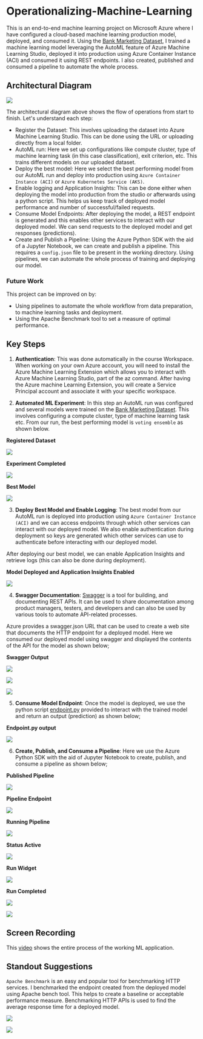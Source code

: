 # Operationalizing-Machine-Learning

This is an end-to-end machine learning project on Microsoft Azure where I have configured a cloud-based machine learning production model, deployed, and consumed it. Using the <a href='https://archive.ics.uci.edu/ml/datasets/Bank+Marketing'>Bank Marketing Dataset</a>, I trained a machine learning model leveraging the AutoML feature of Azure Machine Learning Studio, deployed it into production using Azure Container Instance (ACI) and consumed it using REST endpoints. I also created, published and consumed a pipeline to automate the whole process.

## Architectural Diagram
![](https://github.com/ObinnaIheanachor/Operationalizing-Machine-Learning/blob/master/Screenshots/architecture.png)

The architectural diagram above shows the flow of operations from start to finish. Let's understand each step:
* Register the Dataset: This involves uploading the dataset into Azure Machine Learning Studio. This can be done using the URL or uploading directly from a local folder.
* AutoML run: Here we set up configurations like compute cluster, type of machine learning task (in this case classification), exit criterion, etc. This trains different models on our uploaded dataset.
* Deploy the best model: Here we select the best performing model from our AutoML run and deploy into production using `Azure Container Instance (ACI)` or `Azure Kubernetes Service (AKS)`.
* Enable logging and Application Insights: This can be done either when deploying the model into production from the studio or afterwards using a python script. This helps us keep track of deployed model performance and number of successful/failed requests.
* Consume Model Endpoints: After deploying the model, a REST endpoint is generated and this enables other services to interact with our deployed model. We can send requests to the deployed model  and get responses (predictions).
* Create and Publish a Pipeline: Using the Azure Python SDK with the aid of a Jupyter Notebook, we can create and publish a pipeline. This requires a `config.json` file to be present in the working directory. Using pipelines, we can automate the whole process of training and deploying our model.
### Future Work
This project can be improved on by:
* Using pipelines to automate the whole workflow from data preparation, to machine learning tasks and deployment.
* Using the Apache Benchmark tool to set a measure of optimal performance.

## Key Steps
1. **Authentication**: This was done automatically in the course Workspace. When working on your own Azure account,  you will need to install the Azure Machine Learning Extension which allows you to interact with Azure Machine Learning Studio, part of the az command. After having the Azure machine Learning Extension, you will create a Service Principal account and associate it with your specific workspace.

2. **Automated ML Experiment**: In this step an AutoML run was configured and several models were trained on the <a href='https://archive.ics.uci.edu/ml/datasets/Bank+Marketing'>Bank Marketing Dataset</a>. This involves configuring a compute cluster, type of machine learning task etc. From our run, the best performing model is `voting ensemble` as shown below.

**Registered Dataset**

![](https://github.com/ObinnaIheanachor/Operationalizing-Machine-Learning/blob/master/Screenshots/1.%20dataset.PNG)

**Experiment Completed**

![](https://github.com/ObinnaIheanachor/Operationalizing-Machine-Learning/blob/master/Screenshots/2.%20experiment%20completed.PNG)

**Best Model**

![](https://github.com/ObinnaIheanachor/Operationalizing-Machine-Learning/blob/master/Screenshots/3.%20best%20model.PNG)



3. **Deploy Best Model and Enable Logging**: The best model from our AutoML run is deployed into production using `Azure Container Instance (ACI)` and we can access endpoints through which other services can interact with our deployed model.
We also enable authentication during deployment so keys are generated which other services can use to authenticate before interacting with our deployed model.

After deploying our best model, we can enable Application Insights and retrieve logs (this can also be done during deployment).

**Model Deployed and Application Insights Enabled**

![](https://github.com/ObinnaIheanachor/Operationalizing-Machine-Learning/blob/master/Screenshots/application%20insights%20enabled.PNG)



4. **Swagger Documentation**: [Swagger](https://swagger.io/blog/api-development/getting-started-with-swagger-i-what-is-swagger/) is a tool for building, and documenting REST APIs. It can be used to share documentation among product managers, testers, and developers and can also be used by various tools to automate API-related processes.

Azure provides a swagger.json URL that can be used to create a web site that documents the HTTP endpoint for a deployed model. Here we consumed our deployed model using swagger and displayed the contents of the API for the model as shown below;

**Swagger Output**

![](https://github.com/ObinnaIheanachor/Operationalizing-Machine-Learning/blob/master/Screenshots/swagger%201.PNG)

![](https://github.com/ObinnaIheanachor/Operationalizing-Machine-Learning/blob/master/Screenshots/swagger%202.PNG)

![](https://github.com/ObinnaIheanachor/Operationalizing-Machine-Learning/blob/master/Screenshots/swagger%203.PNG)

5. **Consume Model Endpoint**: Once the model is deployed, we use the python script [endpoint.py](https://github.com/ObinnaIheanachor/Operationalizing-Machine-Learning/blob/master/endpoint.py) provided to interact with the trained model and return an output (prediction) as shown below;

**Endpoint.py output**

![](https://github.com/ObinnaIheanachor/Operationalizing-Machine-Learning/blob/master/Screenshots/endpoint.py%20output.PNG)

6. **Create, Publish, and Consume a Pipeline**: Here we use the Azure Python SDK with the aid of Jupyter Notebook to create, publish, and consume a pipeline as shown below;

**Published Pipeline**

![](https://github.com/ObinnaIheanachor/Operationalizing-Machine-Learning/blob/master/Screenshots/pipeline%20is%20running.PNG)

**Pipeline Endpoint**

![](https://github.com/ObinnaIheanachor/Operationalizing-Machine-Learning/blob/master/Screenshots/pipeline%20endpoint.PNG)

**Running Pipeline**

![](https://github.com/ObinnaIheanachor/Operationalizing-Machine-Learning/blob/master/Screenshots/pipeline%20dataset.PNG)

**Status Active**

![](https://github.com/ObinnaIheanachor/Operationalizing-Machine-Learning/blob/master/Screenshots/pipeline%20endpoint2.PNG)

**Run Widget**

![](https://github.com/ObinnaIheanachor/Operationalizing-Machine-Learning/blob/master/Screenshots/run%20details.PNG)

**Run Completed**

![](https://github.com/ObinnaIheanachor/Operationalizing-Machine-Learning/blob/master/Screenshots/pipeline%20run%20completed.PNG)

![](https://github.com/ObinnaIheanachor/Operationalizing-Machine-Learning/blob/master/Screenshots/run%20finished.PNG)


## Screen Recording
This [video](https://youtu.be/yeOZCbPX2-o) shows the entire process of the working ML application.

## Standout Suggestions

`Apache Benchmark` is an easy and popular tool for benchmarking HTTP services. I benchmarked the endpoint created from the deployed model using Apache bench tool. This helps to create a baseline or acceptable performance measure. Benchmarking HTTP APIs is used to find the average response time for a deployed model.

![](https://github.com/ObinnaIheanachor/Operationalizing-Machine-Learning/blob/master/Screenshots/benchmark%20pic.PNG)

![](https://github.com/ObinnaIheanachor/Operationalizing-Machine-Learning/blob/master/Screenshots/benchmark%202.PNG)
